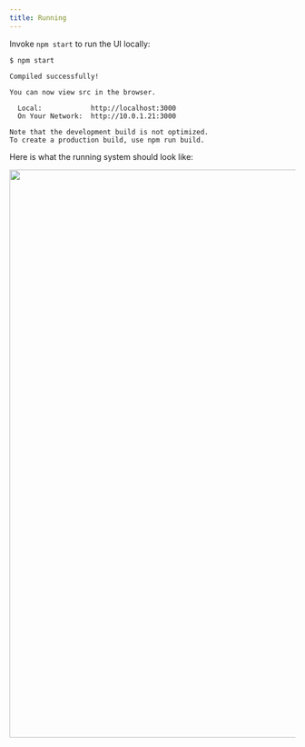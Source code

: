 ```yaml
---
title: Running
---
```


Invoke `npm start` to run the UI locally:

```
$ npm start

Compiled successfully!

You can now view src in the browser.

  Local:            http://localhost:3000
  On Your Network:  http://10.0.1.21:3000

Note that the development build is not optimized.
To create a production build, use npm run build.
```

Here is what the running system should look like:

<img width='1000px' src="/./documentation/img/internaloha.home.png"/>
